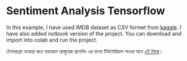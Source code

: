# Sentiment Analysis Tensorflow

In this example, I have used IMDB dataset as CSV formet from [kaggle](https://www.kaggle.com/datasets/columbine/imdb-dataset-sentiment-analysis-in-csv-format). I have also added notbook version of the project. You can download and import into colab and run the project. 

টেনসরফ্লো ব্যবহার করে ন্যাচারাল ল্যাঙ্গুয়েজ প্রসেসিং এর বাংলা টিউটোরিয়াল পাওয়া যাবে [এই লিঙ্কে](https://jakir.me/%E0%A6%A8%E0%A7%8D%E0%A6%AF%E0%A6%BE%E0%A6%9A%E0%A6%BE%E0%A6%B0%E0%A6%BE%E0%A6%B2-%E0%A6%B2%E0%A7%8D%E0%A6%AF%E0%A6%BE%E0%A6%99%E0%A7%8D%E0%A6%97%E0%A7%81%E0%A6%AF%E0%A6%BC%E0%A7%87%E0%A6%9C-nlp/)। 
